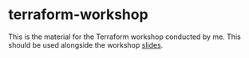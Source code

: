 # terraform-workshop

This is the material for the Terraform workshop conducted by me. This should be
used alongside the workshop [slides](workshop-slides).
